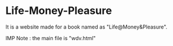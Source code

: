 # Life-Money-Pleasure
It is a website made for a book named as "Life@Money&amp;Pleasure".

IMP Note : the main file is "wdv.html"
